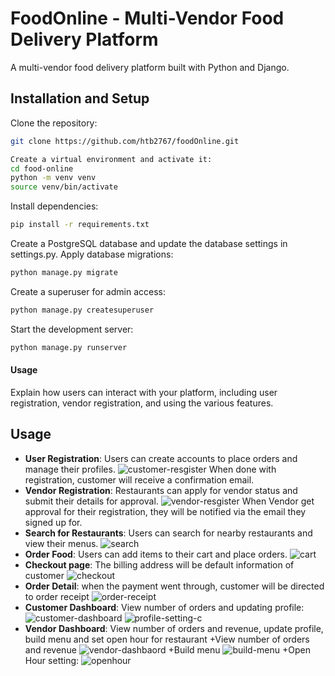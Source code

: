 # FoodOnline - Multi-Vendor Food Delivery Platform

A multi-vendor food delivery platform built with Python and Django.
## Installation and Setup

 Clone the repository:

```bash
git clone https://github.com/htb2767/foodOnline.git
```
```bash
Create a virtual environment and activate it:
cd food-online
python -m venv venv
source venv/bin/activate
```
Install dependencies:
```bash
pip install -r requirements.txt
```
Create a PostgreSQL database and update the database settings in settings.py.
Apply database migrations:
```bash
python manage.py migrate
```
Create a superuser for admin access:
```bash
python manage.py createsuperuser
```
Start the development server:
```bash
python manage.py runserver
```
#### Usage

Explain how users can interact with your platform, including user registration, vendor registration, and using the various features.
## Usage

- **User Registration**: Users can create accounts to place orders and manage their profiles. 
  ![customer-resgister](https://github.com/htb2767/foodOnline/assets/91344736/f2391d45-4d34-472f-b552-b7ddbf58f5ee)
  When done with registration, customer will receive a confirmation email.
- **Vendor Registration**: Restaurants can apply for vendor status and submit their details for approval.
  ![vendor-resgister](https://github.com/htb2767/foodOnline/assets/91344736/449a693f-37db-4cb5-87d5-c499d20898da)
  When Vendor get approval for their registration, they will be notified via the email they signed up for.
- **Search for Restaurants**: Users can search for nearby restaurants and view their menus.
  ![search](https://github.com/htb2767/foodOnline/assets/91344736/9c1a798a-5f64-49a4-a1cb-117c0c8e8a56)
- **Order Food**: Users can add items to their cart and place orders.
  ![cart](https://github.com/htb2767/foodOnline/assets/91344736/b1428bcf-4a5d-4bfb-bfe9-f826d0edb156)
- **Checkout page**: The billing address will be  default information of customer
  ![checkout](https://github.com/htb2767/foodOnline/assets/91344736/4832476e-5968-4833-a94f-a80448a74e0d)
- **Order Detail**: when the payment went through, customer will be directed to order receipt
  ![order-receipt](https://github.com/htb2767/foodOnline/assets/91344736/a7267c21-9615-4b95-be80-5344979e5655)
- **Customer Dashboard**: View number of orders and updating profile:
  ![customer-dashboard](https://github.com/htb2767/foodOnline/assets/91344736/79fea872-8f4e-4b98-b4aa-c7733d334daa)
  ![profile-setting-c](https://github.com/htb2767/foodOnline/assets/91344736/daae926c-f8a0-4526-82aa-d133f1d9abc3)
- **Vendor Dashboard**: View number of orders and revenue, update profile, build menu and set open hour for restaurant
  +View number of orders and revenue
  ![vendor-dashbaord](https://github.com/htb2767/foodOnline/assets/91344736/db0904a0-4bb2-4fee-a806-1ddec07b8180)
  +Build menu
  ![build-menu](https://github.com/htb2767/foodOnline/assets/91344736/9679a650-12f2-412d-a59e-39d8e585d4c7)
  +Open Hour setting:
  ![openhour](https://github.com/htb2767/foodOnline/assets/91344736/97d99bcb-2844-4e2c-acb8-96013a59fdf6)









